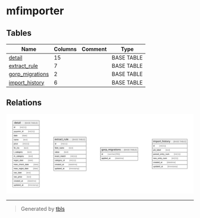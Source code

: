 # mfimporter

## Tables

| Name | Columns | Comment | Type |
| ---- | ------- | ------- | ---- |
| [detail](detail.md) | 15 |  | BASE TABLE |
| [extract_rule](extract_rule.md) | 7 |  | BASE TABLE |
| [gorp_migrations](gorp_migrations.md) | 2 |  | BASE TABLE |
| [import_history](import_history.md) | 6 |  | BASE TABLE |

## Relations

![er](schema.svg)

---

> Generated by [tbls](https://github.com/k1LoW/tbls)
